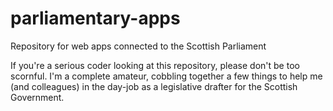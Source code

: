 # parliamentary-apps
Repository for web apps connected to the Scottish Parliament

If you're a serious coder looking at this repository, please don't be too scornful. I'm a complete amateur, cobbling together a few things to help me (and colleagues) in the day-job as a legislative drafter for the Scottish Government.
